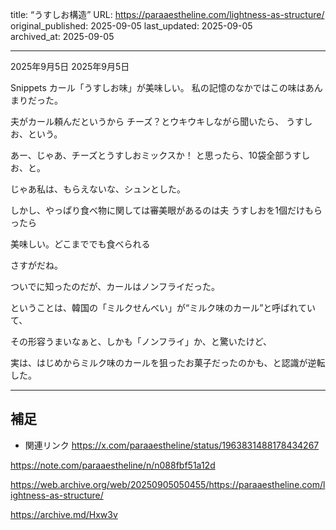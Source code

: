 title: “うすしお構造”
URL: https://paraaestheline.com/lightness-as-structure/
original_published: 2025-09-05
last_updated: 2025-09-05   
archived_at: 2025-09-05          

---
2025年9月5日
2025年9月5日
 
Snippets
カール「うすしお味」が美味しい。
私の記憶のなかではこの味はあんまりだった。

夫がカール頼んだというから
チーズ？とウキウキしながら聞いたら、
うすしお、という。

あー、じゃあ、チーズとうすしおミックスか！
と思ったら、10袋全部うすしお、と。

じゃあ私は、もらえないな、シュンとした。

しかし、やっぱり食べ物に関しては審美眼があるのは夫
うすしおを1個だけもらったら

美味しい。どこまででも食べられる

さすがだね。

ついでに知ったのだが、カールはノンフライだった。

ということは、韓国の「ミルクせんべい」が“ミルク味のカール”と呼ばれていて、

その形容うまいなぁと、しかも「ノンフライ」か、と驚いたけど、

実は、はじめからミルク味のカールを狙ったお菓子だったのかも、と認識が逆転した。

---

## 補足
- 関連リンク
https://x.com/paraaestheline/status/1963831488178434267

https://note.com/paraaestheline/n/n088fbf51a12d

https://web.archive.org/web/20250905050455/https://paraaestheline.com/lightness-as-structure/

https://archive.md/Hxw3v
